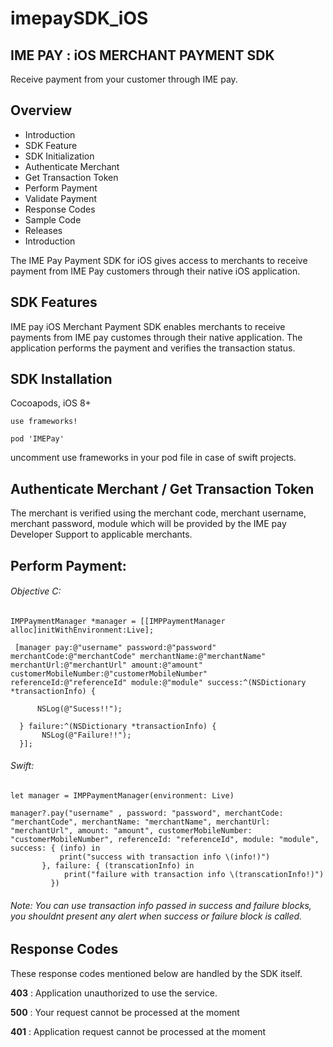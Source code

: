 # imepaySDK_iOS

## IME PAY : iOS MERCHANT PAYMENT SDK

Receive payment from your customer through IME pay.

 ## Overview

- Introduction
- SDK Feature
- SDK Initialization
- Authenticate Merchant
- Get Transaction Token
- Perform Payment
- Validate Payment
- Response Codes
- Sample Code
- Releases
- Introduction

The IME Pay Payment SDK for iOS gives access to merchants to receive payment from IME Pay customers through their native iOS application.

## SDK Features

IME pay iOS Merchant Payment SDK enables merchants to receive payments from IME pay customes through their native application. The application performs the payment and verifies the transaction status.

## SDK Installation

Cocoapods, iOS 8+

```use frameworks!```

```pod 'IMEPay'``` 

uncomment use frameworks in your pod file in case of swift projects.

## Authenticate Merchant / Get Transaction Token

The merchant is verified using the merchant code, merchant username, merchant password, module which will be provided by the IME pay Developer Support to applicable merchants.

## Perform Payment:

###### Objective C:

  ``` 
  IMPPaymentManager *manager = [[IMPPaymentManager alloc]initWithEnvironment:Live];
    
   [manager pay:@"username" password:@"password" merchantCode:@"merchantCode" merchantName:@"merchantName" merchantUrl:@"merchantUrl" amount:@"amount" customerMobileNumber:@"customerMobileNumber" referenceId:@"referenceId" module:@"module" success:^(NSDictionary *transactionInfo) {
        
        NSLog(@"Sucess!!");
        
    } failure:^(NSDictionary *transactionInfo) {
         NSLog(@"Failure!!");
    }];

  ``` 

###### Swift:

  ``` 
  let manager = IMPPaymentManager(environment: Live)
  
  manager?.pay("username" , password: "password", merchantCode: "merchantCode", merchantName: "merchantName", merchantUrl: "merchantUrl", amount: "amount", customerMobileNumber: "customerMobileNumber", referenceId: "referenceId", module: "module", success: { (info) in
             print("success with transaction info \(info!)")
         }, failure: { (transcationInfo) in
              print("failure with transaction info \(transcationInfo!)")
           })
 ``` 

           
###### Note: You can use transaction info passed in success and failure blocks, you shouldnt present any alert when success or failure block is called.

## Response Codes

These response codes mentioned below are handled by the SDK itself.

**403** : Application unauthorized to use the service.

**500** : Your request cannot be processed at the moment

**401** : Application request cannot be processed at the moment



